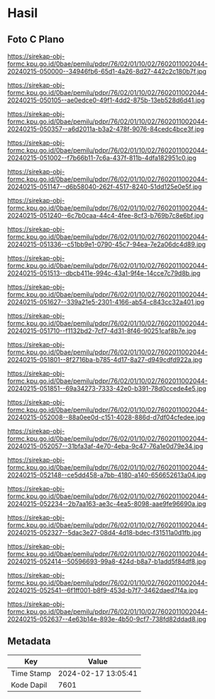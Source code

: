 # Hasil

## Foto C Plano

https://sirekap-obj-formc.kpu.go.id/0bae/pemilu/pdpr/76/02/01/10/02/7602011002044-20240215-050000--34946fb6-65d1-4a26-8d27-442c2c180b7f.jpg

https://sirekap-obj-formc.kpu.go.id/0bae/pemilu/pdpr/76/02/01/10/02/7602011002044-20240215-050105--ae0edce0-49f1-4dd2-875b-13eb528d6d41.jpg

https://sirekap-obj-formc.kpu.go.id/0bae/pemilu/pdpr/76/02/01/10/02/7602011002044-20240215-050357--a6d2011a-b3a2-478f-9076-84cedc4bce3f.jpg

https://sirekap-obj-formc.kpu.go.id/0bae/pemilu/pdpr/76/02/01/10/02/7602011002044-20240215-051002--f7b66b11-7c6a-437f-811b-4dfa182951c0.jpg

https://sirekap-obj-formc.kpu.go.id/0bae/pemilu/pdpr/76/02/01/10/02/7602011002044-20240215-051147--d6b58040-262f-4517-8240-51dd125e0e5f.jpg

https://sirekap-obj-formc.kpu.go.id/0bae/pemilu/pdpr/76/02/01/10/02/7602011002044-20240215-051240--6c7b0caa-44c4-4fee-8cf3-b769b7c8e6bf.jpg

https://sirekap-obj-formc.kpu.go.id/0bae/pemilu/pdpr/76/02/01/10/02/7602011002044-20240215-051336--c51bb9e1-0790-45c7-94ea-7e2a06dc4d89.jpg

https://sirekap-obj-formc.kpu.go.id/0bae/pemilu/pdpr/76/02/01/10/02/7602011002044-20240215-051513--dbcb411e-994c-43a1-9f4e-14cce7c79d8b.jpg

https://sirekap-obj-formc.kpu.go.id/0bae/pemilu/pdpr/76/02/01/10/02/7602011002044-20240215-051627--339a21e5-2301-4166-ab54-c843cc32a401.jpg

https://sirekap-obj-formc.kpu.go.id/0bae/pemilu/pdpr/76/02/01/10/02/7602011002044-20240215-051710--f1132bd2-7cf7-4d31-8f46-90251caf8b7e.jpg

https://sirekap-obj-formc.kpu.go.id/0bae/pemilu/pdpr/76/02/01/10/02/7602011002044-20240215-051801--8f2716ba-b785-4d17-8a27-d949cdfd922a.jpg

https://sirekap-obj-formc.kpu.go.id/0bae/pemilu/pdpr/76/02/01/10/02/7602011002044-20240215-051851--69a34273-7333-42e0-b391-78d0ccede4e5.jpg

https://sirekap-obj-formc.kpu.go.id/0bae/pemilu/pdpr/76/02/01/10/02/7602011002044-20240215-052008--88a0ee0d-c151-4028-886d-d7df04cfedee.jpg

https://sirekap-obj-formc.kpu.go.id/0bae/pemilu/pdpr/76/02/01/10/02/7602011002044-20240215-052057--31bfa3af-4e70-4eba-9c47-76a1e0d79e34.jpg

https://sirekap-obj-formc.kpu.go.id/0bae/pemilu/pdpr/76/02/01/10/02/7602011002044-20240215-052148--ce5dd458-a7bb-4180-a140-656652613a04.jpg

https://sirekap-obj-formc.kpu.go.id/0bae/pemilu/pdpr/76/02/01/10/02/7602011002044-20240215-052234--2b7aa163-ae3c-4ea5-8098-aae9fe96690a.jpg

https://sirekap-obj-formc.kpu.go.id/0bae/pemilu/pdpr/76/02/01/10/02/7602011002044-20240215-052327--5dac3e27-08d4-4d18-bdec-f31511a0d1fb.jpg

https://sirekap-obj-formc.kpu.go.id/0bae/pemilu/pdpr/76/02/01/10/02/7602011002044-20240215-052414--50596693-99a8-424d-b8a7-b1add5f84df8.jpg

https://sirekap-obj-formc.kpu.go.id/0bae/pemilu/pdpr/76/02/01/10/02/7602011002044-20240215-052541--6f1ff001-b8f9-453d-b7f7-3462daed7f4a.jpg

https://sirekap-obj-formc.kpu.go.id/0bae/pemilu/pdpr/76/02/01/10/02/7602011002044-20240215-052637--4e63b14e-893e-4b50-9cf7-738fd82ddad8.jpg


## Metadata

| Key        | Value               |
| ---------- | ------------------- |
| Time Stamp | 2024-02-17 13:05:41 |
| Kode Dapil | 7601                |




